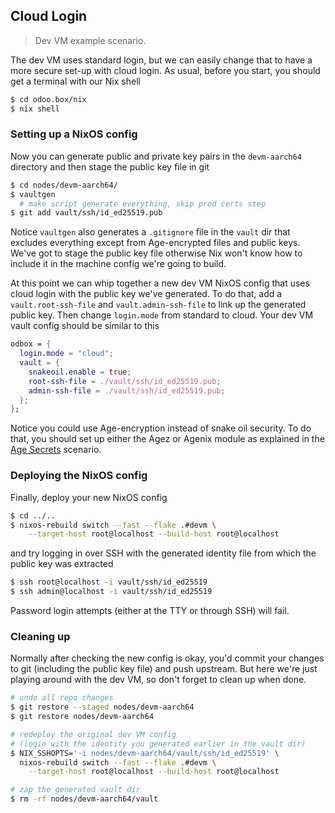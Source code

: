 Cloud Login
-----------
> Dev VM example scenario.

The dev VM uses standard login, but we can easily change that to
have a more secure set-up with cloud login. As usual, before you
start, you should get a terminal with our Nix shell

```bash
$ cd odoo.box/nix
$ nix shell
```


### Setting up a NixOS config

Now you can generate public and private key pairs in the `devm-aarch64`
directory and then stage the public key file in git

```bash
$ cd nodes/devm-aarch64/
$ vaultgen
  # make script generate everything, skip prod certs step
$ git add vault/ssh/id_ed25519.pub
```

Notice `vaultgen` also generates a `.gitignore` file in the `vault`
dir that excludes everything except from Age-encrypted files and
public keys. We've got to stage the public key file otherwise Nix
won't know how to include it in the machine config we're going to
build.

At this point we can whip together a new dev VM NixOS config that
uses cloud login with the public key we've generated. To do that,
add a `vault.root-ssh-file` and `vault.admin-ssh-file` to link up
the generated public key. Then change `login.mode` from standard
to cloud. Your dev VM vault config should be similar to this

```nix
odbox = {
  login.mode = "cloud";
  vault = {
    snakeoil.enable = true;
    root-ssh-file = ./vault/ssh/id_ed25519.pub;
    admin-ssh-file = ./vault/ssh/id_ed25519.pub;
  };
};
```

Notice you could use Age-encryption instead of snake oil security.
To do that, you should set up either the Agez or Agenix module as
explained in the [Age Secrets][secrets] scenario.


### Deploying the NixOS config

Finally, deploy your new NixOS config

```bash
$ cd ../..
$ nixos-rebuild switch --fast --flake .#devm \
    --target-host root@localhost --build-host root@localhost
```

and try logging in over SSH with the generated identity file from
which the public key was extracted

```bash
$ ssh root@localhost -i vault/ssh/id_ed25519
$ ssh admin@localhost -i vault/ssh/id_ed25519
```

Password login attempts (either at the TTY or through SSH) will fail.


### Cleaning up

Normally after checking the new config is okay, you'd commit your
changes to git (including the public key file) and push upstream.
But here we're just playing around with the dev VM, so don't forget
to clean up when done.

```bash
# undo all repo changes
$ git restore --staged nodes/devm-aarch64
$ git restore nodes/devm-aarch64

# redeploy the original dev VM config
# (login with the identity you generated earlier in the vault dir)
$ NIX_SSHOPTS='-i nodes/devm-aarch64/vault/ssh/id_ed25519' \
  nixos-rebuild switch --fast --flake .#devm \
    --target-host root@localhost --build-host root@localhost

# zap the generated vault dir
$ rm -rf nodes/devm-aarch64/vault
```




[secrets]: ./age-secrets.md
